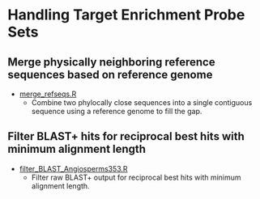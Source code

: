 # Handling Target Enrichment Probe Sets

## Merge physically neighboring reference sequences based on reference genome
- [merge_refseqs.R](merge_refseqs.R)
  - Combine two phylocally close sequences into a single contiguous sequence using a reference genome to fill the gap.

## Filter BLAST+ hits for reciprocal best hits with minimum alignment length
- [filter_BLAST_Angiosperms353.R](filter_BLAST_Angiosperms353.R)
  - Filter raw BLAST+ output for reciprocal best hits with minimum alignment length.
